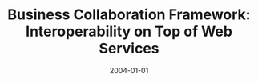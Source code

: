 ---
abstract: ''
authors:
- Birgit Hofreiter
- Klaus-Dieter Naujok
- Christian Huemer
date: '2004-01-01'
featured: false
publication_types:
- '0'
publishDate: '2004-01-01'
title: 'Business Collaboration Framework: Interoperability on Top of Web Services'
url_pdf: ''
---